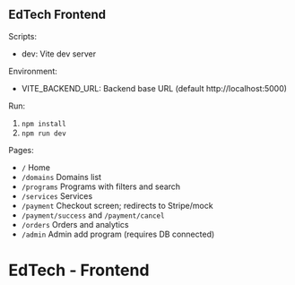 ## EdTech Frontend

Scripts:
- dev: Vite dev server

Environment:
- VITE_BACKEND_URL: Backend base URL (default http://localhost:5000)

Run:
1. `npm install`
2. `npm run dev`

Pages:
- `/` Home
- `/domains` Domains list
- `/programs` Programs with filters and search
- `/services` Services
- `/payment` Checkout screen; redirects to Stripe/mock
- `/payment/success` and `/payment/cancel`
 - `/orders` Orders and analytics
 - `/admin` Admin add program (requires DB connected)

# EdTech - Frontend
